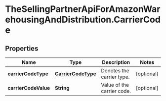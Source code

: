 # TheSellingPartnerApiForAmazonWarehousingAndDistribution.CarrierCode

## Properties
Name | Type | Description | Notes
------------ | ------------- | ------------- | -------------
**carrierCodeType** | [**CarrierCodeType**](CarrierCodeType.md) | Denotes the carrier type. | [optional] 
**carrierCodeValue** | **String** | Value of the carrier code. | [optional] 


